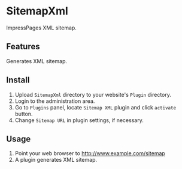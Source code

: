 # SitemapXml

ImpressPages XML sitemap.

## Features

Generates XML sitemap.

## Install

1. Upload `SitemapXml` directory to your website's `Plugin` directory.
2. Login to the administration area.
3. Go to `Plugins` panel, locate `Sitemap XML` plugin and click `activate` button.
4. Change `Sitemap URL` in plugin settings, if necessary.

## Usage

1. Point your web browser to http://www.example.com/sitemap
2. A plugin generates XML sitemap.
